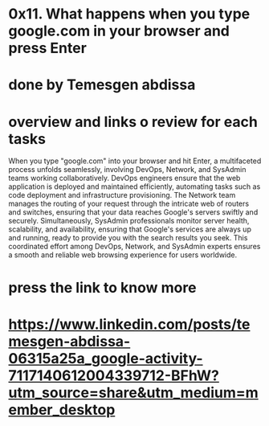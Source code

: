 # 0x11. What happens when you type google.com in your browser and press Enter
# done by Temesgen abdissa
# overview and links o review for each tasks
When you type "google.com" into your browser and hit Enter, a multifaceted process unfolds seamlessly, involving DevOps, Network, and SysAdmin teams working collaboratively. DevOps engineers ensure that the web application is deployed and maintained efficiently, automating tasks such as code deployment and infrastructure provisioning. The Network team manages the routing of your request through the intricate web of routers and switches, ensuring that your data reaches Google's servers swiftly and securely. Simultaneously, SysAdmin professionals monitor server health, scalability, and availability, ensuring that Google's services are always up and running, ready to provide you with the search results you seek. This coordinated effort among DevOps, Network, and SysAdmin experts ensures a smooth and reliable web browsing experience for users worldwide.
# press the link to know more 

# https://www.linkedin.com/posts/temesgen-abdissa-06315a25a_google-activity-7117140612004339712-BFhW?utm_source=share&utm_medium=member_desktop
